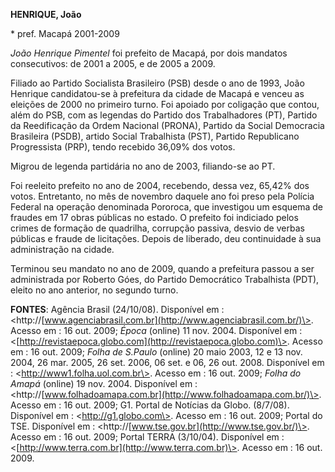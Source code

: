 **HENRIQUE, João**

\* pref. Macapá 2001-2009

 *João Henrique Pimentel* foi prefeito de Macapá, por dois
mandatos consecutivos: de 2001 a 2005, e de 2005 a 2009.

 Filiado ao Partido Socialista Brasileiro (PSB) desde o
ano de 1993, João Henrique candidatou-se à prefeitura da cidade de
Macapá e venceu as eleições de 2000 no primeiro turno. Foi apoiado por
coligação que contou, além do PSB, com as legendas do Partido dos
Trabalhadores (PT), Partido da Reedificação da Ordem Nacional (PRONA),
Partido da Social Democracia Brasileira (PSDB), artido Social
Trabalhista (PST), Partido Republicano Progressista (PRP), tendo
recebido 36,09% dos votos.

 Migrou de legenda partidária no ano de 2003, filiando-se
ao PT.

 Foi reeleito prefeito no ano de 2004, recebendo, dessa
vez, 65,42% dos votos. Entretanto, no mês de novembro daquele ano foi
preso pela Polícia Federal na operação denominada Pororoca, que
investigou um esquema de fraudes em 17 obras públicas no estado. O
prefeito foi indiciado pelos crimes de formação de quadrilha, corrupção
passiva, desvio de verbas públicas e fraude de licitações. Depois de
liberado, deu continuidade à sua administração na cidade.

 Terminou seu mandato no ano de 2009, quando a prefeitura
passou a ser administrada por Roberto Góes, do Partido Democrático
Trabalhista (PDT), eleito no ano anterior, no segundo turno.



**FONTES**: Agência Brasil (24/10/08). Disponível em :
\<http://[www.agenciabrasil.com.br](http://www.agenciabrasil.com.br/)\>.
Acesso em : 16 out. 2009; *Época* (online) 11 nov. 2004. Disponível em :
\<[http://revistaepoca.globo.com](http://revistaepoca.globo.com)\>.
Acesso em : 16 out. 2009; *Folha de S.Paulo* (online) 20 maio 2003, 12 e
13 nov. 2004, 26 mar. 2005, 26 set. 2006, 06 set. e 06, 26 out. 2008.
Disponível em : \<http://www1.folha.uol.com.br\>. Acesso em : 16 out.
2009; *Folha do Amapá* (online) 19 nov. 2004. Disponível em :
\<http://[www.folhadoamapa.com.br](http://www.folhadoamapa.com.br/)\>.
Acesso em : 16 out. 2009; G1. Portal de Notícias da Globo. (8/7/08).
Disponível em : \<http://g1.globo.com\>. Acesso em : 16 out. 2009;
Portal do TSE. Disponível em :
\<http://[www.tse.gov.br](http://www.tse.gov.br/)\>. Acesso em : 16 out.
2009; Portal TERRA (3/10/04). Disponível em :
\<[http://www.terra.com.br](http://www.terra.com.br)\>. Acesso em : 16
out. 2009.
